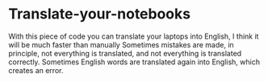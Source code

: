 # Translate-your-notebooks
With this piece of code you can translate your laptops into English, I think it will be much faster than manually
Sometimes mistakes are made, in principle, not everything is translated, and not everything is translated correctly. Sometimes English words are translated again into English, which creates an error.
